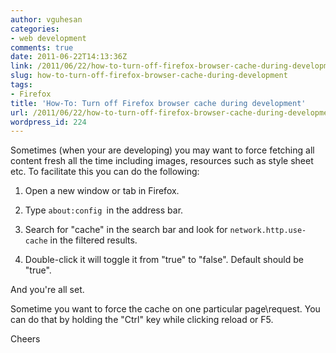 ```yaml
---
author: vguhesan
categories:
- web development
comments: true
date: 2011-06-22T14:13:36Z
link: /2011/06/22/how-to-turn-off-firefox-browser-cache-during-development/
slug: how-to-turn-off-firefox-browser-cache-during-development
tags:
- Firefox
title: 'How-To: Turn off Firefox browser cache during development'
url: /2011/06/22/how-to-turn-off-firefox-browser-cache-during-development/
wordpress_id: 224
---
```


Sometimes (when your are developing) you may want to force fetching all content fresh all the time including images, resources such as style sheet etc. To facilitate this you can do the following:



	
  1. Open a new window or tab in Firefox.

	
  2. Type `about:config `in the address bar.

	
  3. Search for "cache" in the search bar and look for `network.http.use-cache` in the filtered results.

	
  4. Double-click it will toggle it from "true" to "false". Default should be "true".


And you're all set.

Sometime you want to force the cache on one particular page\request. You can do that by holding the "Ctrl" key while clicking reload or F5.

Cheers
